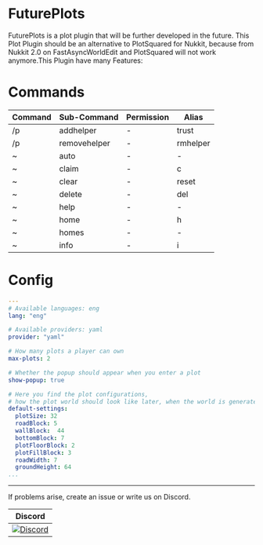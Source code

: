 # FuturePlots

FuturePlots is a plot plugin that will be further developed in the future. This Plot Plugin should be an alternative to PlotSquared for Nukkit, because from Nukkit 2.0 on FastAsyncWorldEdit and PlotSquared will not work anymore.This Plugin have many Features:

# Commands
Command | Sub-Command | Permission | Alias
------- | ----------- | ---------- | ------
/p | addhelper | - | trust
/p | removehelper | - | rmhelper
~ | auto | - | -
~ | claim | - | c
~ | clear | - | reset
~ | delete | - | del
~ | help | - | -
~ | home | - | h
~ | homes | - | -
~ | info | - | i

# Config
```yaml
---
# Available languages: eng
lang: "eng"

# Available providers: yaml
provider: "yaml"

# How many plots a player can own
max-plots: 2

# Whether the popup should appear when you enter a plot
show-popup: true

# Here you find the plot configurations,
# how the plot world should look like later, when the world is generated for the first time
default-settings:
  plotSize: 32
  roadBlock: 5
  wallBlock:  44
  bottomBlock: 7
  plotFloorBlock: 2
  plotFillBlock: 3
  roadWidth: 7
  groundHeight: 64
...
```
----------------

If problems arise, create an issue or write us on Discord.

| Discord |
| :---: |
[![Discord](https://img.shields.io/discord/639130989708181535.svg?style=flat-square&label=discord&colorB=7289da)](https://discord.gg/5tYC5dJ) |
